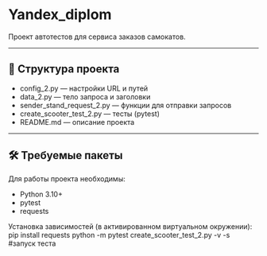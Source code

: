 # Yandex_diplom

Проект автотестов для сервиса заказов самокатов.

---

## 📂 Структура проекта

- config_2.py — настройки URL и путей  
- data_2.py — тело запроса и заголовки  
- sender_stand_request_2.py — функции для отправки запросов  
- create_scooter_test_2.py — тесты (pytest)  
- README.md — описание проекта  

---

## 🛠 Требуемые пакеты

Для работы проекта необходимы:  

- Python 3.10+  
- pytest  
- requests  

Установка зависимостей (в активированном виртуальном окружении):
pip install requests
python -m pytest create_scooter_test_2.py -v -s #запуск теста